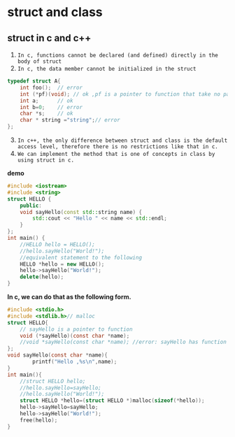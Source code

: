#   struct and class 
##  struct in c and c++
1. `In c, functions cannot be declared (and defined) directly in the body of struct`
2. `In c, the data member cannot be initialized in the struct`

```c
typedef struct A{
    int foo();  // error
    int (*pf)(void); // ok ,pf is a pointer to function that take no parameter returning int type
    int a;      // ok
    int b=0;    // error
    char *s;    // ok
    char * string ="string";// error
};
```
3. `In c++, the only difference between struct and class is the default access level, therefore there is no restrictions like that in c.`
4. `We can implement the method that is one of concepts in class by using struct in c.`

**demo**
```c++
#include <iostream>
#include <string>
struct HELLO {
    public:
	void sayHello(const std::string name) {
		std::cout << "Hello " << name << std::endl;
	}
};
int main() {
    //HELLO hello = HELLO();
    //hello.sayHello("World!");
    //equivalent statement to the following
    HELLO *hello = new HELLO();
    hello->sayHello("World!");
    delete(hello);
}
```
**In c, we can do that as the following form.**
```C
#include <stdio.h>
#include <stdlib.h>// malloc
struct HELLO{
    // sayHello is a pointer to function
    void (*sayHello)(const char *name);
    //void *sayHello(const char *name); //error: sayHello has function type.
};
void sayHello(const char *name){
        printf("Hello ,%s\n",name);
}
int main(){
    //struct HELLO hello;
    //hello.sayHello=sayHello;
    //hello.sayHello("World!");
    struct HELLO *hello=(struct HELLO *)malloc(sizeof(*hello));
    hello->sayHello=sayHello;
    hello->sayHello("World!");
    free(hello);
}
```